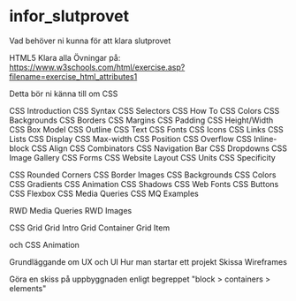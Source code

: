 # infor_slutprovet
Vad behöver ni kunna för att klara slutprovet

HTML5 
Klara alla Övningar på: https://www.w3schools.com/html/exercise.asp?filename=exercise_html_attributes1

Detta bör ni känna till om CSS

CSS Introduction
CSS Syntax
CSS Selectors
CSS How To
CSS Colors
CSS Backgrounds
CSS Borders
CSS Margins
CSS Padding
CSS Height/Width
CSS Box Model
CSS Outline
CSS Text
CSS Fonts
CSS Icons
CSS Links
CSS Lists
CSS Display
CSS Max-width
CSS Position
CSS Overflow
CSS Inline-block
CSS Align
CSS Combinators
CSS Navigation Bar
CSS Dropdowns
CSS Image Gallery
CSS Forms
CSS Website Layout
CSS Units
CSS Specificity

CSS Rounded Corners
CSS Border Images
CSS Backgrounds
CSS Colors
CSS Gradients
CSS Animation
CSS Shadows
CSS Web Fonts
CSS Buttons
CSS Flexbox
CSS Media Queries
CSS MQ Examples


RWD Media Queries
RWD Images

CSS Grid
Grid Intro
Grid Container
Grid Item

och CSS Animation

Grundläggande om UX och UI
Hur man startar ett projekt
Skissa Wireframes

Göra en skiss på uppbyggnaden enligt begreppet "block > containers > elements"






